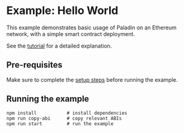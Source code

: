 # Example: Hello World

This example demonstrates basic usage of Paladin on an Ethereum network, with a simple smart contract deployment.

See the [tutorial](https://lf-decentralized-trust-labs.github.io/paladin/head/tutorials/hello-world/) for a detailed explanation.

## Pre-requisites

Make sure to complete the [setup steps](../README.md) before running the example.

## Running the example

```shell
npm install           # install dependencies
npm run copy-abi      # copy relevant ABIs
npm run start         # run the example
```
